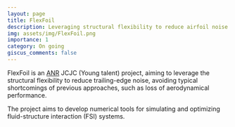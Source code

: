 ```yaml
---
layout: page
title: FlexFoil
description: Leveraging structural flexibility to reduce airfoil noise
img: assets/img/FlexFoil.png
importance: 1
category: On going
giscus_comments: false
---
```


FlexFoil is an [ANR](https://www.anr.fr) JCJC (Young talent) project, aiming to leverage the structural flexibility to reduce trailing-edge noise, avoiding typical shortcomings of previous approaches, such as loss of aerodynamical performance.

The project aims to develop numerical tools for simulating and optimizing fluid-structure interaction (FSI) systems.